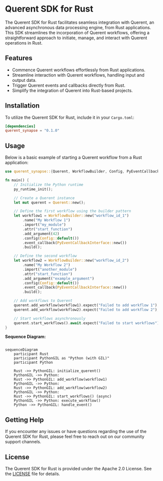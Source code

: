 # Querent SDK for Rust

The Querent SDK for Rust facilitates seamless integration with Querent, an advanced asynchronous data processing engine, from Rust applications. This SDK streamlines the incorporation of Querent workflows, offering a straightforward approach to initiate, manage, and interact with Querent operations in Rust.

## Features

- Commence Querent workflows effortlessly from Rust applications.
- Streamline interaction with Querent workflows, handling input and output data.
- Trigger Querent events and callbacks directly from Rust.
- Simplify the integration of Querent into Rust-based projects.

## Installation

To utilize the Querent SDK for Rust, include it in your `Cargo.toml`:

```toml
[dependencies]
querent_synapse = "0.1.0"
```

## Usage

Below is a basic example of starting a Querent workflow from a Rust application:

```rust
use querent_synapse::{Querent, WorkflowBuilder, Config, PyEventCallbackInterface, py_runtime_init};

fn main() {
    // Initialize the Python runtime
    py_runtime_init();

    // Create a Querent instance
    let mut querent = Querent::new();

    // Define the first workflow using the builder pattern
    let workflow1 = WorkflowBuilder::new("workflow_id_1")
        .name("My Workflow 1")
        .import("my_module")
        .attr("start_function")
        .add_argument(42)
        .config(Config::default())
        .event_callback(PyEventCallbackInterface::new())
        .build();

    // Define the second workflow
    let workflow2 = WorkflowBuilder::new("workflow_id_2")
        .name("My Workflow 2")
        .import("another_module")
        .attr("start_function")
        .add_argument("example_argument")
        .config(Config::default())
        .event_callback(PyEventCallbackInterface::new())
        .build();

    // Add workflows to Querent
    querent.add_workflow(workflow1).expect("Failed to add workflow 1");
    querent.add_workflow(workflow2).expect("Failed to add workflow 2");

    // Start workflows asynchronously
    querent.start_workflows().await.expect("Failed to start workflows");
}

```

**Sequence Diagram:**

```mermaid

sequenceDiagram
    participant Rust
    participant PythonGIL as "Python (with GIL)"
    participant Python
    
    Rust ->> PythonGIL: initialize_querent()
    PythonGIL ->> Python: 
    Rust ->> PythonGIL: add_workflow(workflow1)
    PythonGIL ->> Python: 
    Rust ->> PythonGIL: add_workflow(workflow2)
    PythonGIL ->> Python: 
    Rust ->> PythonGIL: start_workflows() (async)
    PythonGIL ->> Python: execute_workflow()
    Python ->> PythonGIL: handle_event()

```

## Getting Help

If you encounter any issues or have questions regarding the use of the Querent SDK for Rust, please feel free to reach out on our community support channels.

## License

The Querent SDK for Rust is provided under the Apache 2.0 License. See the [LICENSE](LICENSE) file for details.
